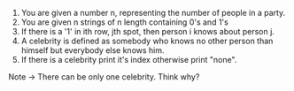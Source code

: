 1. You are given a number n, representing the number of people in a party.
2. You are given n strings of n length containing 0's and 1's
3. If there is a '1' in ith row, jth spot, then person i knows about person j.
4. A celebrity is defined as somebody who knows no other person than himself but everybody else knows him.
5. If there is a celebrity print it's index otherwise print "none".

Note -> There can be only one celebrity. Think why?

